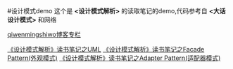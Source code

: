 #设计模式demo
这个是  **<设计模式解析>**  的读取笔记的demo,代码参考自  **<大话设计模式>**  和网络


[qiwenmingshiwo博客专栏](http://blog.csdn.net/qiwenmingshiwo)

[《设计模式解析》读书笔记之UML](http://blog.csdn.net/qiwenmingshiwo/article/details/51757658)
[《设计模式解析》读书笔记之Facade Pattern(外观模式)](http://blog.csdn.net/qiwenmingshiwo/article/details/51757712)
[《设计模式解析》读书笔记之Adapter Pattern(适配器模式)](http://blog.csdn.net/qiwenmingshiwo/article/details/51757759)